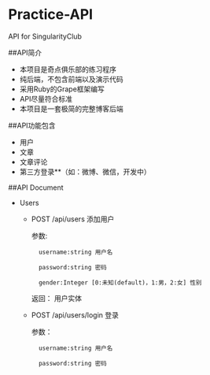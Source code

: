 # Practice-API
API for SingularityClub

##API简介

- 本项目是奇点俱乐部的练习程序
- 纯后端，不包含前端以及演示代码
- 采用Ruby的Grape框架编写
- API尽量符合标准
- 本项目是一套极简的完整博客后端

##API功能包含

- 用户
- 文章
- 文章评论
- 第三方登录**（如：微博、微信，开发中）

##API Document

- Users
    - POST /api/users  添加用户

        参数:

            username:string 用户名

            password:string 密码

            gender:Integer [0:未知(default)，1:男，2:女] 性别

        返回：
            用户实体

    - POST /api/users/login 登录

        参数：

            username:string 用户名
            
            password:string 密码

